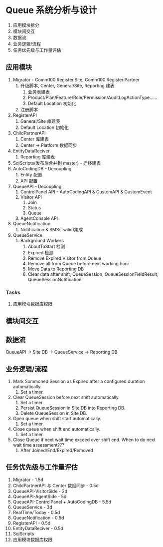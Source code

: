 #   Queue 系统分析与设计
1.  应用模块拆分
2.  模块间交互
3.  数据流
4.  业务逻辑/流程
5.  任务优先级与工作量评估

##  应用模块
1. Migrator - Comm100.Register.Site, Comm100.Register.Partner
   1. 升级脚本, Center, General/Site, Reporting 建表
      1. 业务表建表
      2. Product/Plan/Feature/Role/Permission/AuditLogActionType......
      3. Default Location 初始化
   2. 注册脚本
2. RegisterAPI
   1. Ganeral/Site 库建表
   2. Default Location 初始化
3. ChildPartnerAPI
   1. Center 库建表
   2. Center -> Platform 数据同步
4. EntityDataReciver
   1. Reporting 库建表
5. SqlScripts(发布后合并到 master) - 迁移建表
6. AutoCodingDB - Decoupling
   1. Entity 配置
   2. API 配置
7. QueueAPI -   Decoupling
   1. ControlPanel API - AutoCodingAPI & CustomAPI & CustomEvent
   2. Visitor API
      1. Join
      2. Status
      3. Queue
   3. AgentConsole API
8. QueueNotification
   1. Notification & SMS(Twilio)集成
9.  QueueService
    1.  Background Workers
        1.  AboutToStart 检测
        2.  Expired 检测
        3.  Remove Expired Visitor from Queue
        4.  Remove all from Queue before next working hour
        5.  Move Data to Reporting DB
        6.  Clear data after shift, QueueSession, QueueSessionFieldResult, QueueSessionNotification

### Tasks
1. 应用模块数据库权限

## 模块间交互

## 数据流
QueueAPI -> Site DB -> QueueService -> Reporting DB

## 业务逻辑/流程
1. Mark Sommoned Session as Expired after a configured duration automatically.
   1. Set a timer.
2. Clear QueueSession before next shift automatically.
   1. Set a timer.
   2. Persist QueueSession in Site DB into Reporting DB.
   3. Delete QueueSession in Site DB.
3. Open queue when shift start automatically.
   1. Set a timer.
4. Close queue when shift end automatically.
   1. Set a timer.
5. Close Queue if next wait time exceed over shift end. When to do next wait time assessment???
   1. After Joined/End/Expired/Removed


## 任务优先级与工作量评估
1. Migrator -  1.5d
2. ChildPartnerAPI 与 Center 数据同步 -  0.5d
3. QueueAPI-VisitorSide -  2d
4. QueueAPI-AgentSide -  5d
5. QueueAPI-ControlPanel + AutoCodingDB   -  5.5d
6. QueueService   -  3d
7. RealTime/Today -  0.5d
8. QueueNotification -  0.5d
9.  RegisterAPI -  0.5d
10. EntityDataReciver -  0.5d
11. SqlScripts
12. 应用模块数据库权限
